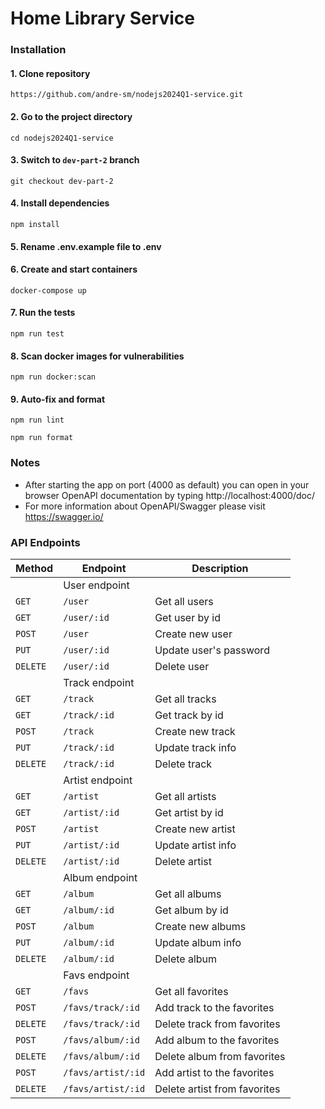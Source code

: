 # Home Library Service

### Installation

#### 1. Clone repository
```
https://github.com/andre-sm/nodejs2024Q1-service.git
```
####  2. Go to the project directory
```
cd nodejs2024Q1-service
```
####  3. Switch to `dev-part-2` branch
```
git checkout dev-part-2
```
####  4. Install dependencies
```
npm install
```
####  5. Rename .env.example file to .env
####  6. Create and start containers
```
docker-compose up
```

####  7. Run the tests
```
npm run test
```

####  8. Scan docker images for vulnerabilities
```
npm run docker:scan
```

#### 9. Auto-fix and format
```
npm run lint
```

```
npm run format
```

### Notes

- After starting the app on port (4000 as default) you can open
in your browser OpenAPI documentation by typing http://localhost:4000/doc/
- For more information about OpenAPI/Swagger please visit https://swagger.io/

### API Endpoints

| Method    | Endpoint             | Description                  |
|-----------|----------------------|------------------------------|
| 			|	  User endpoint    |                              |
| `GET`     | `/user`              | Get all users                |
| `GET`     | `/user/:id`          | Get user by id               |
| `POST`    | `/user`              | Create new user              |
| `PUT`     | `/user/:id`          | Update user's password       |
| `DELETE`  | `/user/:id`          | Delete user                  |
| 			|	 Track endpoint    |                              |
| `GET`     | `/track`             | Get all tracks               |
| `GET`     | `/track/:id`         | Get track by id              |
| `POST`    | `/track`             | Create new track             |
| `PUT`     | `/track/:id`         | Update track info            |
| `DELETE`  | `/track/:id`         | Delete track                 |
| 			|	 Artist endpoint   |                              |
| `GET`     | `/artist`            | Get all artists              |
| `GET`     | `/artist/:id`        | Get artist by id             |
| `POST`    | `/artist`            | Create new artist            |
| `PUT`     | `/artist/:id`        | Update artist info           |
| `DELETE`  | `/artist/:id`        | Delete artist                |
| 			|	 Album endpoint    |                              |
| `GET`     | `/album`             | Get all albums               |
| `GET`     | `/album/:id`         | Get album by id              |
| `POST`    | `/album`             | Create new albums            |
| `PUT`     | `/album/:id`         | Update album info            |
| `DELETE`  | `/album/:id`         | Delete album                 |
| 			|	 Favs endpoint     |                              |
| `GET`     | `/favs`              | Get all favorites            |
| `POST`    | `/favs/track/:id`    | Add track to the favorites   |
| `DELETE`  | `/favs/track/:id`    | Delete track from favorites  |
| `POST`    | `/favs/album/:id`    | Add album to the favorites   |
| `DELETE`  | `/favs/album/:id`    | Delete album from favorites  |
| `POST`    | `/favs/artist/:id`   | Add artist to the favorites  |
| `DELETE`  | `/favs/artist/:id`   | Delete artist from favorites |


